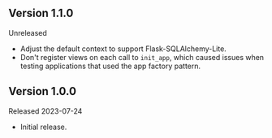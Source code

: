 ## Version 1.1.0

Unreleased

-   Adjust the default context to support Flask-SQLAlchemy-Lite.
-   Don't register views on each call to `init_app`, which caused issues when
    testing applications that used the app factory pattern.


## Version 1.0.0

Released 2023-07-24

-   Initial release.
